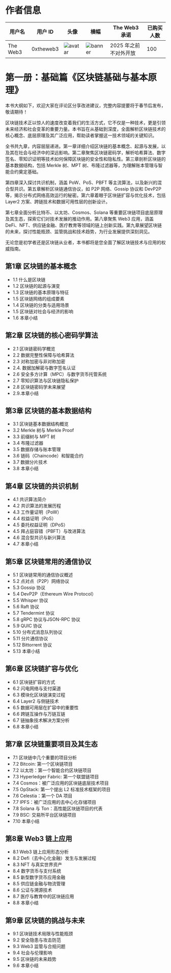 # 作者信息

| 用户名 | 用户 ID | 头像 | 横幅 | The Web3 承诺 | 已购买人数 |
|--------|---------|------|------|------|--------|
| The Web3 | 0xtheweb3 | ![avatar](https://pbs.twimg.com/profile_images/1781583634979262466/j59yosRR_normal.jpg) | ![banner](https://pbs.twimg.com/profile_banners/1751058789783289856/1713538465) | 2025 年之前不对外开放 | 100 |

# 第一册：基础篇《区块链基础与基本原理》

本书大纲如下，欢迎大家在评论区分享改进建议，完整内容提要将于春节后发布，敬请期待！

区块链技术正以惊人的速度改变着我们的生活方式，它不仅是一种技术，更是引领未来经济和社会变革的重要力量。本书旨在从基础到深度，全面解析区块链技术的核心概念、底层原理及其广泛应用，帮助读者掌握这一技术领域的关键知识。

全书共九章，内容层层递进。第一章详细介绍区块链的基本概念、起源与发展，以及其在社会与经济中的深远影响。第二章聚焦区块链密码学，解析哈希算法、数字签名、零知识证明等技术如何保障区块链的安全性和隐私性。第三章剖析区块链的基本数据结构，包括 Merkle 树、MPT 树、布隆过滤器等，为理解账本管理与智能合约奠定基础。

第四章深入探讨共识机制，涵盖 PoW、PoS、PBFT 等主流算法，以及新兴的混合型共识。第五章解析区块链通信协议，如 P2P 网络、Gossip 协议和 DevP2P 等，揭示分布式网络高效运行的秘密。第六章着眼于区块链扩容与优化技术，包括 Layer2 方案、跨链技术和数据可用性层的创新设计。

第七章全面分析比特币、以太坊、Cosmos、Solana 等重要区块链项目底层原理及其生态，探索它们对技术发展的推动作用。第八章聚焦 Web3 应用，涵盖 DeFi、NFT、供应链金融、医疗教育等领域的链上创新实践。第九章展望区块链的未来，探讨性能瓶颈、监管挑战和技术趋势，为行业发展提供深刻洞见。

无论您是初学者还是区块链从业者，本书都将是您全面了解区块链技术与应用的权威指南。

## 第1章 区块链的基本概念
- 1.1 什么是区块链
- 1.2 区块链的起源与演变
- 1.3 区块链的基本原理与特征
- 1.5 区块链网络的组成要素
- 1.4 区块链的分类与适用场景
- 1.5 区块链对社会与经济的影响
- 1.6 本章小结

## 第2章 区块链的核心密码学算法
- 2.1 区块链密码学概览
- 2.2 数据完整性保障与哈希算法
- 2.3 对称加密与非对称加密
- 2.4. 数据加解密与数字签名认证
- 2.6 安全多方计算（MPC）与数字货币托管系统
- 2.7 零知识算法与区块链隐私保护
- 2.8 区块链密码学未来展望
- 2.9.本章小结

## 第3章 区块链的基本数据结构
- 3.1  区块链基本数据结构概览
- 3.2 Merkle 树与 Merkle Proof
- 3.3 前缀树与 MPT 树
- 3.4 布隆过滤器
- 3.5 数据存储与账本管理
- 3.6 链码（Chaincode）和智能合约
- 3.7 数据分片技术
- 3.8 本章小结

## 第4章 区块链的共识机制
- 4.1 共识算法简介
- 4.2 共识算法的发展历程
- 4.3 工作量证明（PoW）
- 4.4 权益证明（PoS）
- 4.5 委托权益证明（DPoS）
- 4.5 拜占庭容错（PBFT）与改进算法
- 4.6 混合型共识与新兴算法
- 4.7 本章小结

## 第5章 区块链常用的通信协议
- 5.1 区块链常用的通信协议概述
- 5.2 点对点（P2P）网络协议
- 5.3 Gossip 协议
- 5.4 DevP2P（Ethereum Wire Protocol）
- 5.5 Whisper 协议
- 5.6 Raft 协议
- 5.7 Tendermint 协议
- 5.8 gRPC 协议与JSON-RPC 协议
- 5.9 QUIC 协议
- 5.10 分布式消息队列协议
- 5.11 分片通信协议
- 5.12 Bittorrent 协议
- 5.13 本章小结

## 第6章 区块链扩容与优化
- 6.1 区块链扩容的方式
- 6.2 闪电网络与支付渠道
- 6.3 模块化区块链演变过程
- 6.4 Layer2 与侧链技术
- 6.5 数据可用层在扩容中的重要性
- 6.6 跨链互操作与万链互链
- 6.7 链抽象技术解决方案分析
- 6.8 本章小结

## 第7章 区块链重要项目及其生态
- 7.1 区块链中几个重要的项目分析
- 7.2 Bitcoin:  第一个区块链项目
- 7.2 以太坊：第一个智能合约区块链项目
- 7.3 Hyperledger Fabric: 第一个联盟链项目
- 7.4 Cosmos：被广泛应用的区块链底层技术项目
- 7.5 OpStack:  第一个提出 L2 标准技术框架的项目
- 7.6 Celestia：第一个 DA 项目
- 7.7 IPFS：被广泛应用的去中心化存储项目
- 7.8 Solana 与 Ton：高性能区块链项目的代表
- 7.9 BSC: 交易所平台区块链项目
- 7.10 本章小结

## 第8章 Web3 链上应用
- 8.1 Web3 链上应用形态分析
- 8.2 Defi（去中心化金融）发生与发展过程
- 8.3 NFT 与真实世界资产
- 8.4 数字货币与支付系统
- 8.5 新型数字货币应用金融
- 8.5 供应链金融与物流管理
- 8.6 公证与溯源技术
- 8.7 医疗与教育中的区块链应用
- 8.8 本章小结

## 第9章 区块链的挑战与未来
- 9.1 区块链技术局限与性能瓶颈
- 9.2 安全隐患与攻击防范
- 9.3 Web3 监管与合规问题
- 9.4 社会与伦理影响
- 9.5 区块链的未来趋势
- 9.6 本章小结

